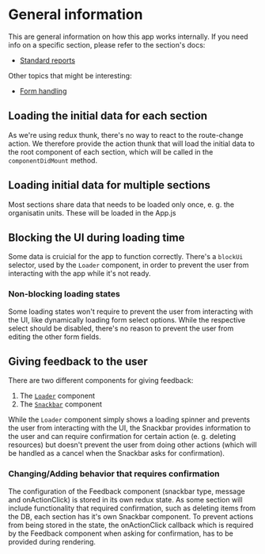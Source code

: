 # General information

This are general information on how this app works internally.
If you need info on a specific section, please refer to the section's docs:

-   [Standard reports](./sections/standard-reports.md)

Other topics that might be interesting:

-   [Form handling](./forms.md)

## Loading the initial data for each section

As we're using redux thunk, there's no way to react to the
route-change action. We therefore provide the action thunk
that will load the initial data to the root component of each
section, which will be called in the `componentDidMount` method.

## Loading initial data for multiple sections

Most sections share data that needs to be loaded only once,
e. g. the organisatin units. These will be loaded in the App.js

## Blocking the UI during loading time

Some data is cruicial for the app to function correctly.
There's a `blockUi` selector, used by the `Loader` component,
in order to prevent the user from interacting with the app while
it's not ready.

### Non-blocking loading states

Some loading states won't require to prevent the user from interacting
with the UI, like dynamically loading form select options. While the
respective select should be disabled, there's no reason to prevent the user
from editing the other form fields.

## Giving feedback to the user

There are two different components for giving feedback:

1. The [`Loader`](../src/components/feedback/Loader.js) component
2. The [`Snackbar`](../src/components/feedback/Snackbar.js) component

While the `Loader` component simply shows a loading spinner and prevents the user
from interacting with the UI, the Snackbar provides information to the user and
can require confirmation for certain action (e. g. deleting resources) but doesn't
prevent the user from doing other actions (which will be handled as a cancel when
the Snackbar asks for confirmation).

### Changing/Adding behavior that requires confirmation

The configuration of the Feedback component (snackbar type, message and onActionClick)
is stored in its own redux state.
As some section will include functionality that required confirmation,
such as deleting items from the DB, each section has it's own Snackbar component.
To prevent actions from being stored in the state, the onActionClick
callback which is required by the Feedback component when asking for confirmation,
has to be provided during rendering.
